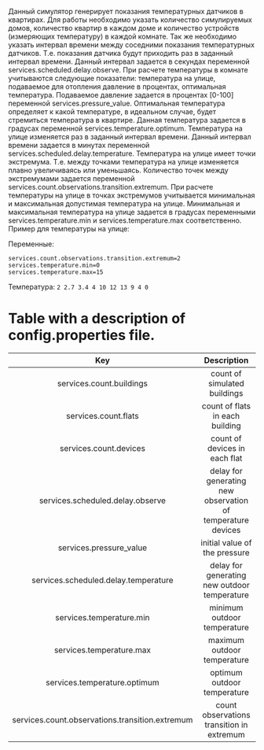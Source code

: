 Данный симулятор генерирует показания температурных датчиков в квартирах. Для работы необходимо указать количество симулируемых домов, количество квартир в каждом доме и количество устройств (измеряющих температуру) в каждой комнате. Так же необходимо указать интервал времени между соседними показания температурных датчиков. Т.е. показания датчика будут приходить раз в заданный интервал времени. Данный интервал задается в секундах переменной services.scheduled.delay.observe. При расчете температуры в комнате учитываются следующие показатели: температура на улице, подаваемое для отопления давление в процентах, оптимальная температура. Подаваемое давление задается в процентах [0-100] переменной services.pressure_value. Оптимальная температура определяет к какой температуре, в идеальном случае, будет стремиться температура в квартире. Данная температура задается в градусах переменной services.temperature.optimum. Температура на улице изменяется раз в заданный интервал времени. Данный интервал времени задается в минутах переменной services.scheduled.delay.temperature. Температура на улице имеет точки экстремума. Т.е. между точками температура на улице изменяется плавно увеличиваясь или уменьшаясь.  Количество точек между экстремумами задается переменной services.count.observations.transition.extremum.  При расчете температуры на улице в точках экстремумов учитывается минимальная и максимальная допустимая температура на улице. Минимальная и максимальная температура на улице задается в градусах переменными services.temperature.min и services.temperature.max соответственно.
Пример для температуры на улице:

Переменные: 
```
services.count.observations.transition.extremum=2
services.temperature.min=0
services.temperature.max=15
```
Температура:
``` 2 2.7 3.4 4 10 12 13 9 4 0 ```

# Table with a description of config.properties file.

| Key        | Description       |
| :-------------: | :-------------: | 
| services.count.buildings | count of simulated buildings |
| services.count.flats | count of flats in each building |
| services.count.devices | count of devices in each flat |
| services.scheduled.delay.observe | delay for generating new observation of temperature devices | 
| services.pressure_value | initial value of the pressure |
| services.scheduled.delay.temperature | delay for generating new outdoor temperature |
| services.temperature.min | minimum outdoor temperature |
| services.temperature.max | maximum outdoor temperature |
| services.temperature.optimum | optimum outdoor temperature |
| services.count.observations.transition.extremum | count observations transition in extremum |
